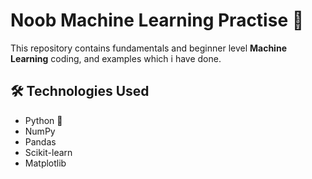 # Noob Machine Learning Practise 🚀  

This repository contains fundamentals and beginner level  **Machine Learning** coding, and examples which i have done.  

## 🛠 Technologies Used  
- Python 🐍  
- NumPy  
- Pandas  
- Scikit-learn  
- Matplotlib  

